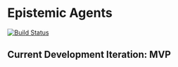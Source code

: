 # Epistemic Agents
[![Build Status](https://travis-ci.com/MikeVezina/epistemic-reasoner.svg?token=5XuGRvxnd7EFyJcxyBNe&branch=master)](https://travis-ci.com/MikeVezina/epistemic-reasoner)

## Current Development Iteration: MVP
